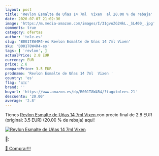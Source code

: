 ```yaml
---
layout: post
title: 'Revlon Esmalte de Uñas 14 7ml  Vixen  al 20.00 % de rebaja'
date: 2020-07-07 21:02:30
image: 'https://m.media-amazon.com/images/I/31gvoZG24kL._SL400_.jpg'
comments: true
category: ofertas
author: 'tole.es'
slug: 'B001T8W4R4-es Revlon Esmalte de Uñas 14 7ml Vixen'
sku: 'B001T8W4R4-es'
tags: [ 'revlon', ]
actualPrice: 2.8 EUR
currency: EUR
price: 2.8
comparePrice: 3.5 EUR
prodname: 'Revlon Esmalte de Uñas 14 7ml  Vixen '
country: 'es'
flag: '🇪🇸'
brand: ''
buyurl: 'https://www.amazon.es/dp/B001T8W4R4/?tag=tolees-21'
descuento: '20.00'
average: '2.8'
---
```


Tienes [Revlon Esmalte de Uñas 14 7ml  Vixen ](https://www.amazon.es/dp/B001T8W4R4/?tag=tolees-21) con precio final de  2.8 EUR (original: 3.5 EUR) (20.00 %  de rebaja) aqui!

[![Revlon Esmalte de Uñas 14 7ml  Vixen ](https://m.media-amazon.com/images/I/31gvoZG24kL._SL400_.jpg)](https://www.amazon.es/dp/B001T8W4R4/?tag=tolees-21)

🔎:


[🛒 Comprar!!!](https://www.amazon.es/dp/B001T8W4R4/?tag=tolees-21)
